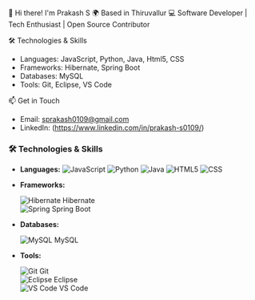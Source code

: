👋 Hi there! I'm Prakash S
🌍 Based in Thiruvallur
💻 Software Developer | Tech Enthusiast | Open Source Contributor

🛠️ Technologies & Skills
- Languages: JavaScript, Python, Java, Html5, CSS
- Frameworks: Hibernate, Spring Boot
- Databases:  MySQL
- Tools: Git, Eclipse, VS Code

📫 Get in Touch
- Email: sprakash0109@gmail.com
- LinkedIn: (https://www.linkedin.com/in/prakash-s0109/)

### 🛠️ Technologies & Skills

- **Languages:**
  ![JavaScript](https://img.icons8.com/color/48/000000/javascript.png)    ![Python](https://img.icons8.com/color/48/000000/python.png)  ![Java](https://img.icons8.com/color/48/000000/java-coffee-cup-logo.png)  ![HTML5](https://img.icons8.com/color/48/000000/html-5.png)    ![CSS](https://img.icons8.com/color/48/000000/css3.png) 

- **Frameworks:**
  
  ![Hibernate](https://img.icons8.com/color/48/000000/hibernate.png) Hibernate  
  ![Spring](https://img.icons8.com/color/48/000000/spring.png) Spring Boot  

- **Databases:**
  
  ![MySQL](https://img.icons8.com/color/48/000000/mysql-logo.png) MySQL  

- **Tools:**
  
  ![Git](https://img.icons8.com/color/48/000000/git.png) Git  
  ![Eclipse](https://img.icons8.com/color/48/000000/eclipse.png) Eclipse  
  ![VS Code](https://img.icons8.com/color/48/000000/visual-studio-code-2019.png) VS Code  

